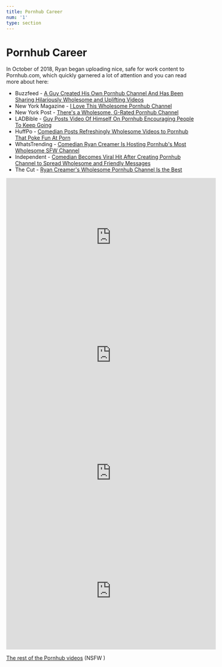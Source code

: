 ```yaml
---
title: Pornhub Career
num: '1'
type: section
---
```

# Pornhub Career

In October of 2018, Ryan began uploading nice, safe for work content to Pornhub.com, which quickly garnered a lot of attention and you can read more about here:

* Buzzfeed - [A Guy Created His Own Pornhub Channel And Has Been Sharing Hilariously Wholesome and Uplifting Videos](https://www.buzzfeednews.com/article/tanyachen/a-guy-created-his-own-pornhub-channel-and-has-been-sharing)
* New York Magazine - [I Love This Wholesome Pornhub Channel](https://www.thecut.com/2019/02/ryan-creamer-wholesome-pornhub-channel-is-the-best.html)
* New York Post - [There's a Wholesome, G-Rated Pornhub Channel](https://nypost.com/2019/02/04/theres-a-wholesome-g-rated-pornhub-channel/)
* LADBible - [Guy Posts Video Of Himself On Pornhub Encouraging People To Keep Going](http://www.ladbible.com/news/weird-guy-posts-video-of-himself-on-pornhub-encouraging-people-to-keep-going-20181031)
* HuffPo - [Comedian Posts Refreshingly Wholesome Videos to Pornhub That Poke Fun At Porn](https://www.huffingtonpost.com/entry/comedian-posts-refreshingly-wholesome-videos-to-pornhub-that-poke-fun-at-porn_us_5c549327e4b09293b203e298)
* WhatsTrending - [Comedian Ryan Creamer Is Hosting Pornhub's Most Wholesome SFW Channel](https://whatstrending.com/weird/comedian-ryan-creamer-is-hosting-pornhubs-most-wholesome-sfw-channel/)
* Independent - [Comedian Becomes Viral Hit After Creating Pornhub Channel to Spread Wholesome and Friendly Messages](https://www.indy100.com/article/pornhub-wholesome-videos-ryan-creamer-comedy-viral-8758931)
* The Cut - [Ryan Creamer's Wholesome Pornhub Channel Is the Best](https://www.thecut.com/2019/02/ryan-creamer-wholesome-pornhub-channel-is-the-best.html)

<iframe src="https://www.pornhub.com/embed/ph5bbffc24958be" frameborder="0" width="560" height="315" scrolling="no" allowfullscreen></iframe>

<iframe src="https://www.pornhub.com/embed/ph5bf367185be34" frameborder="0" width="560" height="315" scrolling="no" allowfullscreen></iframe>

<iframe src="https://www.pornhub.com/embed/ph5cf53b0f86e13" frameborder="0" width="560" height="315" scrolling="no" allowfullscreen></iframe>

<iframe src="https://www.pornhub.com/embed/ph5da6081c35101" frameborder="0" width="560" height="315" scrolling="no" allowfullscreen></iframe>

[The rest of the Pornhub videos](https://www.pornhub.com/model/ryancreamer/videos) (NSFW )
